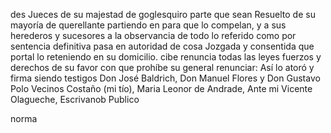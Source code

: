 des Jueces de su majestad de goglesquiro parte que sean
Resuelto de su mayoría de querellante partiendo en para que lo compelan, y a sus herederos y sucesores a la observancia de todo lo referido como por sentencia definitiva pasa en autoridad de cosa Jozgada y consentida que portal lo reteniendo en su domicilio.
cibe renuncia todas las leyes fuerzos y derechos de su favor con que prohíbe su general renunciar: Así lo atoró y firma siendo testigos Don José Baldrich, Don Manuel Flores y Don Gustavo Polo Vecinos
Costaño (mi tío), Maria Leonor de Andrade, Ante mi Vicente Olagueche, Escrivanob Publico

norma